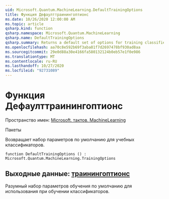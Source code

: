 ```yaml
---
uid: Microsoft.Quantum.MachineLearning.DefaultTrainingOptions
title: Функция Дефаулттраинингоптионс
ms.date: 10/26/2020 12:00:00 AM
ms.topic: article
qsharp.kind: function
qsharp.namespace: Microsoft.Quantum.MachineLearning
qsharp.name: DefaultTrainingOptions
qsharp.summary: Returns a default set of options for training classifiers.
ms.openlocfilehash: aa70c8e592b69f3aba81f7d2697478bf930ad8aa
ms.sourcegitcommit: 29e0d88a30e4166fa580132124b0eb57e1f0e986
ms.translationtype: MT
ms.contentlocale: ru-RU
ms.lasthandoff: 10/27/2020
ms.locfileid: "92731089"
---
```

# <a name="defaulttrainingoptions-function"></a>Функция Дефаулттраинингоптионс

Пространство имен: [Microsoft. тактов. MachineLearning](xref:Microsoft.Quantum.MachineLearning)

Пакеты [](https://nuget.org/packages/)


Возвращает набор параметров по умолчанию для учебных классификаторов.

```qsharp
function DefaultTrainingOptions () : Microsoft.Quantum.MachineLearning.TrainingOptions
```


## <a name="output--trainingoptions"></a>Выходные данные: [траинингоптионс](xref:Microsoft.Quantum.MachineLearning.TrainingOptions)

Разумный набор параметров обучения по умолчанию для использования при обучении классификаторов.